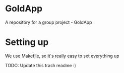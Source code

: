 # GoldApp
A repository for a group project - GoldApp

# Setting up
We use Makefile, so it's really easy to set everything up

TODO: Update this trash readme :)

